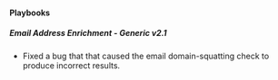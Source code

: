
#### Playbooks
##### Email Address Enrichment - Generic v2.1
- Fixed a bug that that caused the email domain-squatting check to produce incorrect results.